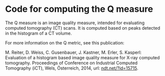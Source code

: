 # Code for computing the Q measure

The Q measure is an image quality measure, intended for evaluating computed tomography (CT) scans.
It is computed based on peaks detected in the histogram of a CT volume.

For more information on the Q metric, see this publication:

M. Reiter, D. Weiss, C. Gusenbauer, J. Kastner, M. Erler, S. Kasperl: Evaluation of a histogram based image quality measure for X-ray computed tomography. Proceedings of Conference on Industrial Computed Tomography (iCT), Wels, Österreich, 2014, url: [ndt.net/?id=15715](https://www.ndt.net/?id=15715).
